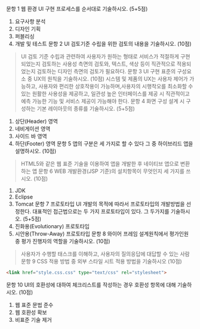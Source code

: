문항 1 웹 환경 UI 구현 프로세스를 순서대로 기술하시오. (5+5점)  
1. 요구사항 분석
2. 디자인 기획
3. 퍼블리싱
4. 개발 및 테스트
문항 2 UI 검토기준 수립을 위한 검토의 내용을 기술하시오. (10점)
> UI 검토 기준 수립과 관련하여 사용자가 원하는 형태로 서비스가 적절하게 구현되었는지 검토하는 사용성 측면의 검토와, 텍스트, 색상 등이 직관적으로 적용되었는지 검토하는 디자인 측면의 검토가 필요하다.
문항 3 UI 구현 표준의 구성요소 중 UX의 원칙을 기술하시오. (10점)
> 시스템 및 제품의 UX는 사용자 제어가 가능하고, 사용자와 편리한 상호작용이 가능하며,사용자의 시행착오를 최소화할 수 있는 원활한 사용성을 제공하고, 일관성 높은 인터페이스를 제공 시 직관적이고 예측 가능한 기능 및 서비스 제공이 가능해야 한다.
문항 4 화면 구성 설계 시 구성하는 기본 레이아웃의 종류를 기술하시오. (5+5점)
1. 상단(Header) 영역
2. 네비게이션 영역
3. 사이드 바 영역
4. 하단(Footer) 영역
문항 5 앱의 구분은 세 가지로 할 수 있다 그 중 하이브리드 앱을 설명하시오. (10점)
> HTML5와 같은 웹 표준 기술을 이용하여 앱을 개발한 후 네이티브 앱으로 변환하는 앱
문항 6 WEB 개발환경(JSP 기준)의 설치항목이 무엇인지 세 가지를 쓰시오. (10점)
1. JDK
2. Eclipse
3. Tomcat
문항 7 프로토타입 UI 개발의 목적에 따라서 프로토타입의 개발방법을 선정한다. 대표적인 접근법으로는 두 가지 프로토타입이 있다. 그 두가지를 기술하시오. (5+5점)
1. 진화용(Evolutionary) 프로토타입
2. 시안용(Throw-Away) 프로토타입
문항 8 와이어 프레임 설계원칙에서 평가인원 중 평가 진행자의 역할을 기술하시오. (10점)
> 사용자가 수행할 태스크를 이해하고, 사용자의 질의응답에 대답할 수 있는 사람
문항 9 CSS 적용 방법 중 외부 스타일 시트 적용 방법을 기술하시오 (10점)
```html
<link href="style.css.css" type="text/css" rel="stylesheet">
```
문항 10 UI의 호환성에 대하여 체크리스트를 작성하는 경우 호환성 항목에 대해 기술하시오. (10점)
1. 웹 표준 문법 준수
2. 웹 호환성 확보
3. 비표준 기술 제거
